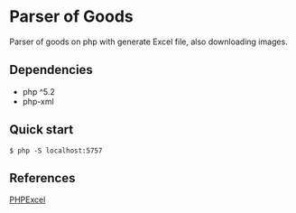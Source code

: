 # Parser of Goods

Parser of goods on php with generate Excel file, also downloading images.

## Dependencies

- php ^5.2
- php-xml

## Quick start

```
$ php -S localhost:5757

```

## References

[PHPExcel](https://github.com/PHPOffice/PHPExcel)
